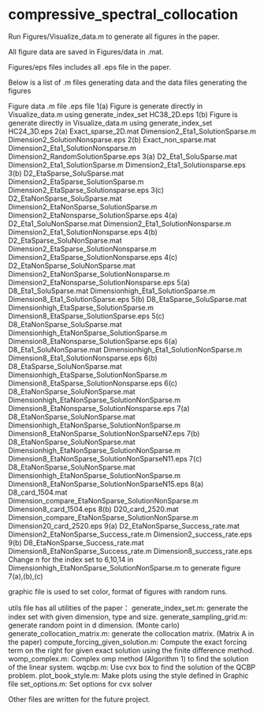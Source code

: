 # compressive_spectral_collocation

Run Figures/Visualize_data.m to generate all figures in the paper.

All figure data are saved in Figures/data in .mat.

Figures/eps files includes all .eps file in the paper.

Below is a list of .m files generating data and the data files generating the figures

Figure			data					.m file 					.eps file 
1(a)			Figure is generate directly in Visualize_data.m using generate_index_set		HC38_2D.eps
1(b)			Figure is generate directly in Visualize_data.m using generate_index_set		HC24_3D.eps
2(a)			Exact_sparse_2D.mat			Dimension2_Eta1_SolutionSparse.m		Dimension2_SolutionNonsparse.eps
2(b)			Exact_non_sparse.mat			Dimension2_Eta1_SolutionNonsparse.m		Dimension2_RandomSolutionSparse.eps
3(a)			D2_Eta1_SoluSparse.mat			Dimension2_Eta1_SolutionSparse.m		Dimension2_Eta1_Solutionsparse.eps
3(b)			D2_EtaSparse_SoluSparse.mat 		Dimension2_EtaSparse_SolutionSparse.m 		Dimension2_EtaSparse_Solutionsparse.eps
3(c)			D2_EtaNonSparse_SoluSparse.mat 		Dimension2_EtaNonSparse_SolutionSparse.m 	Dimension2_EtaNonsparse_SolutionSparse.eps
4(a)			D2_Eta1_SoluNonSparse.mat		Dimension2_Eta1_SolutionNonsparse.m		Dimension2_Eta1_SolutionNonsparse.eps
4(b)			D2_EtaSparse_SoluNonSparse.mat		Dimension2_EtaSparse_SolutionNonsparse.m	Dimension2_EtaSparse_SolutionNonsparse.eps
4(c)			D2_EtaNonSparse_SoluNonSparse.mat 	Dimension2_EtaNonSparse_SolutionNonsparse.m 	Dimension2_EtaNonsparse_SolutionNonsparse.eps
5(a)			D8_Eta1_SoluSparse.mat			Dimensionhigh_Eta1_SolutionSparse.m		Dimension8_Eta1_SolutionSparse.eps
5(b)			D8_EtaSparse_SoluSparse.mat 		Dimensionhigh_EtaSparse_SolutionSparse.m 	Dimension8_EtaSparse_SolutionSparse.eps
5(c)			D8_EtaNonSparse_SoluSparse.mat 		Dimensionhigh_EtaNonSparse_SolutionSparse.m 	Dimension8_EtaNonsparse_SolutionSparse.eps
6(a)			D8_Eta1_SoluNonSparse.mat		Dimensionhigh_Eta1_SolutionNonSparse.m		Dimension8_Eta1_SolutionNonsparse.eps
6(b)			D8_EtaSparse_SoluNonSparse.mat		Dimensionhigh_EtaSparse_SolutionNonSparse.m	Dimension8_EtaSparse_SolutionNonsparse.eps
6(c)			D8_EtaNonSparse_SoluNonSparse.mat 	Dimensionhigh_EtaNonSparse_SolutionNonSparse.m 	Dimension8_EtaNonsparse_SolutionNonsparse.eps
7(a)			D8_EtaNonSparse_SoluNonSparse.mat 	Dimensionhigh_EtaNonSparse_SolutionNonSparse.m 	Dimension8_EtaNonSparse_SolutionNonSparseN7.eps
7(b)			D8_EtaNonSparse_SoluNonSparse.mat 	Dimensionhigh_EtaNonSparse_SolutionNonSparse.m 	Dimension8_EtaNonSparse_SolutionNonSparseN11.eps
7(c)			D8_EtaNonSparse_SoluNonSparse.mat 	Dimensionhigh_EtaNonSparse_SolutionNonSparse.m 	Dimension8_EtaNonSparse_SolutionNonSparseN15.eps
8(a)			D8_card_1504.mat			Dimension_compare_EtaNonSparse_SolutionNonSparse.m	Dimension8_card_1504.eps
8(b)			D20_card_2520.mat			Dimension_compare_EtaNonSparse_SolutionNonSparse.m	Dimension20_card_2520.eps
9(a)			D2_EtaNonSparse_Success_rate.mat	Dimension2_EtaNonSparse_Success_rate.m		Dimension2_success_rate.eps
9(b)			D8_EtaNonSparse_Success_rate.mat	Dimension8_EtaNonSparse_Success_rate.m		Dimension8_success_rate.eps
Change n for the index set to 6,10,14 in Dimensionhigh_EtaNonSparse_SolutionNonSparse.m to generate figure 7(a),(b),(c)

graphic file is used to set color, format of figures with random runs. 

utils file has all utilities of the paper：
generate_index_set.m: generate the index set with given dimension, type and size.
generate_sampling_grid.m: generate random point in d dimension. (Monte carlo)
generate_collocation_matrix.m: generate the collocation matrix. (Matrix A in the paper)
compute_forcing_given_solution.m: Compute the exact forcing term on the right for given exact solution using the finite difference method.
womp_complex.m: Complex omp method (Algorithm 1) to find the solution of the linear system.
wqcbp.m: Use cvx box to find the solution of the QCBP problem.
plot_book_style.m: Make plots using the style defined in Graphic file
set_options.m: Set options for cvx solver

Other files are written for the future project.
